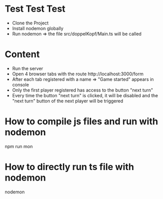 # Test Test Test
* Clone the Project
* Install nodemon globally
* Run nodemon  => the file src/doppelKopf/Main.ts will be called 


# Content
* Run the server
* Open 4 browser tabs with the route http://localhost:3000/form
* After each tab registered with a name => "Game started" appears in console
* Only the first player registered has access to the button "next turn"
* Every time the button "next turn" is clicked, it will be disabled and the "next turn" button of the next player will be triggered

# How to compile js files and run with nodemon
npm run mon

# How to directly run ts file with nodemon
nodemon

